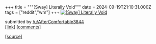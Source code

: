 +++
title = """[Sway] Literally Void"""
date = 2024-09-19T21:10:31.000Z
tags = ["reddit","wm"]
+++
[![[Sway] Literally Void](https://b.thumbs.redditmedia.com/8d_24qB_jbTpR_QPlUAHLzDPlat3axt1T7cdasCcYQA.jpg "[Sway] Literally Void")](https://www.reddit.com/r/unixporn/comments/1fkv8y3/sway_literally_void/)

submitted by [/u/AfterComfortable3844](https://www.reddit.com/user/AfterComfortable3844)  
[\[link\]](https://www.reddit.com/gallery/1fkv8y3) [\[comments\]](https://www.reddit.com/r/unixporn/comments/1fkv8y3/sway_literally_void/)

[[source]](https://www.reddit.com/r/unixporn/comments/1fkv8y3/sway_literally_void/)
